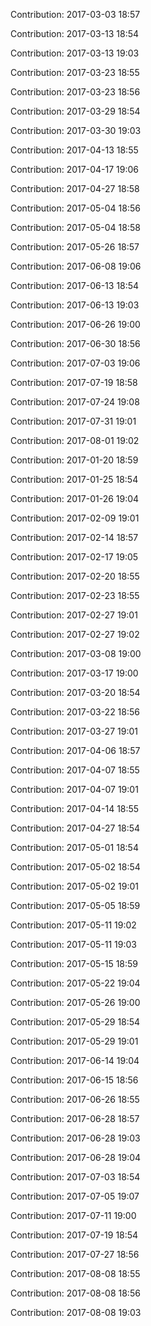 Contribution: 2017-03-03 18:57

Contribution: 2017-03-13 18:54

Contribution: 2017-03-13 19:03

Contribution: 2017-03-23 18:55

Contribution: 2017-03-23 18:56

Contribution: 2017-03-29 18:54

Contribution: 2017-03-30 19:03

Contribution: 2017-04-13 18:55

Contribution: 2017-04-17 19:06

Contribution: 2017-04-27 18:58

Contribution: 2017-05-04 18:56

Contribution: 2017-05-04 18:58

Contribution: 2017-05-26 18:57

Contribution: 2017-06-08 19:06

Contribution: 2017-06-13 18:54

Contribution: 2017-06-13 19:03

Contribution: 2017-06-26 19:00

Contribution: 2017-06-30 18:56

Contribution: 2017-07-03 19:06

Contribution: 2017-07-19 18:58

Contribution: 2017-07-24 19:08

Contribution: 2017-07-31 19:01

Contribution: 2017-08-01 19:02

Contribution: 2017-01-20 18:59

Contribution: 2017-01-25 18:54

Contribution: 2017-01-26 19:04

Contribution: 2017-02-09 19:01

Contribution: 2017-02-14 18:57

Contribution: 2017-02-17 19:05

Contribution: 2017-02-20 18:55

Contribution: 2017-02-23 18:55

Contribution: 2017-02-27 19:01

Contribution: 2017-02-27 19:02

Contribution: 2017-03-08 19:00

Contribution: 2017-03-17 19:00

Contribution: 2017-03-20 18:54

Contribution: 2017-03-22 18:56

Contribution: 2017-03-27 19:01

Contribution: 2017-04-06 18:57

Contribution: 2017-04-07 18:55

Contribution: 2017-04-07 19:01

Contribution: 2017-04-14 18:55

Contribution: 2017-04-27 18:54

Contribution: 2017-05-01 18:54

Contribution: 2017-05-02 18:54

Contribution: 2017-05-02 19:01

Contribution: 2017-05-05 18:59

Contribution: 2017-05-11 19:02

Contribution: 2017-05-11 19:03

Contribution: 2017-05-15 18:59

Contribution: 2017-05-22 19:04

Contribution: 2017-05-26 19:00

Contribution: 2017-05-29 18:54

Contribution: 2017-05-29 19:01

Contribution: 2017-06-14 19:04

Contribution: 2017-06-15 18:56

Contribution: 2017-06-26 18:55

Contribution: 2017-06-28 18:57

Contribution: 2017-06-28 19:03

Contribution: 2017-06-28 19:04

Contribution: 2017-07-03 18:54

Contribution: 2017-07-05 19:07

Contribution: 2017-07-11 19:00

Contribution: 2017-07-19 18:54

Contribution: 2017-07-27 18:56

Contribution: 2017-08-08 18:55

Contribution: 2017-08-08 18:56

Contribution: 2017-08-08 19:03

